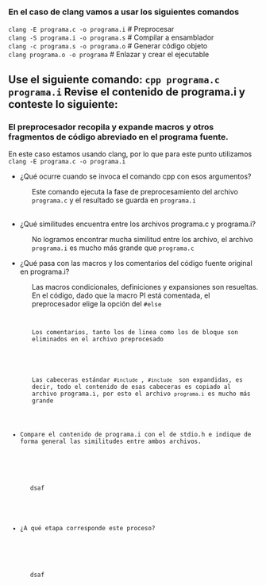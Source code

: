 <h3>En el caso de clang vamos a usar los siguientes comandos</h3>
<code>clang -E programa.c -o programa.i</code>  # Preprocesar <br>
<code>clang -S programa.i -o programa.s</code>  # Compilar a ensamblador <br>
<code>clang -c programa.s -o programa.o</code>  # Generar código objeto <br>
<code>clang programa.o -o programa</code>   # Enlazar y crear el ejecutable <br>


<h2>Use el siguiente comando: <code>cpp programa.c programa.i</code> Revise el contenido de programa.i y conteste lo siguiente:</h2>
<h3>El preprocesador recopila y expande macros y otros fragmentos de código abreviado en el programa fuente.</h3>
<p>En este caso estamos usando clang, por lo que para este punto utilizamos <code>clang -E programa.c -o programa.i</code></p>
<ul>
    <li>¿Qué ocurre cuando se invoca el comando cpp con esos argumentos?</li>
    <ul>
        <p>Este comando ejecuta la fase de preprocesamiento del archivo <code>programa.c</code> y el resultado se guarda en <code>programa.i</code></p><br>
    </ul>
    <li>¿Qué similitudes encuentra entre los archivos programa.c y programa.i?</li>
    <ul>
        <p>No logramos encontrar mucha similitud entre los archivo, el archivo <code>programa.i</code> es mucho más grande que <code>programa.c</code></p>
    </ul>
    <li>¿Qué pasa con las macros y los comentarios del código fuente original en programa.i?</li>
    <ul>
        <p>Las macros condicionales, definiciones y expansiones son resueltas. En el código, dado que la macro PI está comentada, el preprocesador elige la opción del <code>#else</code</p><br>
        <p>Los comentarios, tanto los de linea como los de bloque son eliminados en el archivo preprocesado</p><br>
        <p>Las cabeceras estándar <code>#include <stdio.h></code>, <code>#include <stdlib.h></code> son expandidas, es decir, todo el contenido de esas cabeceras es copiado al archivo programa.i, por esto el archivo <code>programa.i</code> es mucho más grande
    </ul>
    <li>Compare el contenido de programa.i con el de stdio.h e indique de forma general las similitudes entre ambos archivos.</li>
    <ul>
        <p>dsaf</p>
    </ul>
    <li>¿A qué etapa corresponde este proceso?</li>
    <ul>
        <p>dsaf</p>
    </ul>
</ul>